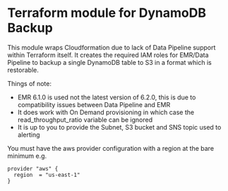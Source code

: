 # Terraform module for DynamoDB Backup

This module wraps Cloudformation due to lack of Data Pipeline support within Terraform itself. It creates the required IAM roles for EMR/Data Pipeline to backup a single DynamoDB table to S3 in a format which is restorable.

Things of note:

* EMR 6.1.0 is used not the latest version of 6.2.0, this is due to compatibility issues between Data Pipeline and EMR
* It does work with On Demand provisioning in which case the read_throughput_ratio variable can be ignored
* It is up to you to provide the Subnet, S3 bucket and SNS topic used to alerting

You must have the aws provider configuration with a region at the bare minimum e.g.

```
provider "aws" {
  region  = "us-east-1"
}
```

